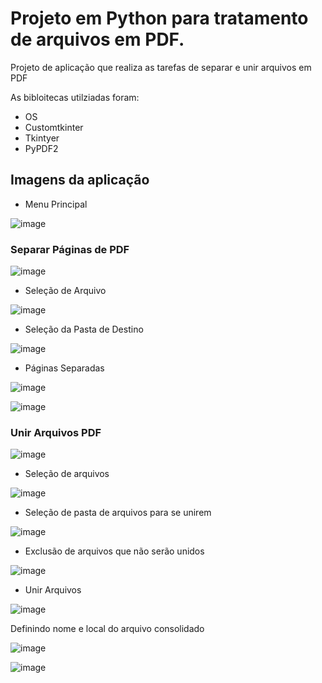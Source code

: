 # Projeto em Python para tratamento de arquivos em PDF.
Projeto de aplicação que realiza as tarefas de separar e unir arquivos em PDF

As bibloitecas utilziadas foram:
* OS
* Customtkinter
* Tkintyer
* PyPDF2

## Imagens da aplicação
* Menu Principal
  
![image](https://github.com/user-attachments/assets/e3ff4a07-fdf9-4ce6-8a58-cd492b1b586e)


### Separar Páginas de PDF

![image](https://github.com/user-attachments/assets/aff57735-ab65-44ae-90fe-2194aa82a2e4)

* Seleção de Arquivo

![image](https://github.com/user-attachments/assets/2df9d899-5bfb-49d7-81df-a74604984129)

* Seleção da Pasta de Destino

![image](https://github.com/user-attachments/assets/94bb59ce-e2ba-4c88-9d49-222d4f71cbb8)

* Páginas Separadas

![image](https://github.com/user-attachments/assets/34010807-1710-4efc-bc79-cc815befb6b6)

![image](https://github.com/user-attachments/assets/3e80f700-0b01-4a7a-8821-233de58d08a4)



### Unir Arquivos PDF

![image](https://github.com/user-attachments/assets/f1fa2dab-51e9-4d53-be53-85c7e69db614)

* Seleção de arquivos
  
![image](https://github.com/user-attachments/assets/16671139-deea-4ff9-839a-034a57becac4)

* Seleção de pasta de arquivos para se unirem

![image](https://github.com/user-attachments/assets/232b670f-4837-41da-b6cf-83d175ffe79d)

* Exclusão de arquivos que não serão unidos

![image](https://github.com/user-attachments/assets/e58da83d-0450-4368-ad44-a4d76c4c91b8)

* Unir Arquivos

![image](https://github.com/user-attachments/assets/3bc2c634-8265-4317-a7c3-004fdc81bbbc)

Definindo nome e local do arquivo consolidado

![image](https://github.com/user-attachments/assets/c29841d7-4b5d-45fd-acb9-c5f50d9cf941)


![image](https://github.com/user-attachments/assets/c9a074da-384f-4a58-aacc-5076fc0ffbf0)







